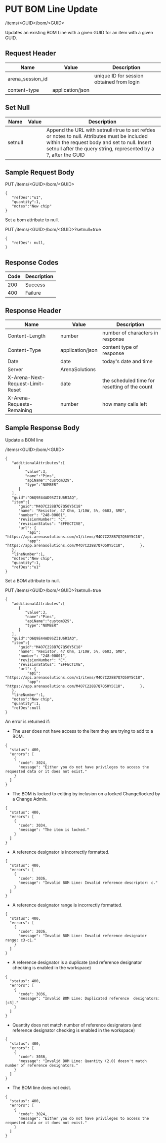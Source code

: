 # PUT BOM Line Update
/items/&lt;GUID&gt;/bom/&lt;GUID&gt;

Updates an existing BOM Line with a given GUID for an item with a given GUID.

## Request Header

| Name<br> | Value<br> | Description<br> |
|  --- |  --- |  --- | 
| arena_session_id<br> |   | unique ID for session obtained from login<br> |
| content-type<br> | application/json<br> |   |

## Set Null

| Name<br> | Value<br> | Description<br> |
|  --- |  --- |  --- | 
| setnull<br> |   | Append the URL with setnull=true to set refdes or notes to null. Attributes must be included within the request body and set to null. Insert setnull after the query string, represented by a ?, after the GUID<br> |

## Sample Request Body
PUT /items/&lt;GUID&gt;/bom/&lt;GUID&gt;

```
{  
   "refDes":"u1",
   "quantity":1,
   "notes":"New chip"
}
```
Set a bom attribute to null.

PUT /items/&lt;GUID&gt;/bom/&lt;GUID&gt;?setnull=true

```
{  
   "refDes": null,
}
```
## Response Codes

| Code<br> | Description<br> |
|  --- |  --- | 
| 200<br> | Success<br> |
| 400<br> | Failure<br> |

## Response Header

| Name<br> | Value<br> | Description<br> |
|  --- |  --- |  --- | 
| Content-Length<br> | number<br> | number of characters in response<br> |
| Content-Type<br> | application/json<br> | content type of response<br> |
| Date<br> | date<br> | today's date and time<br> |
| Server<br> | ArenaSolutions<br> |   |
| X-Arena-Next-Request-Limit-Reset<br> | date<br> | the scheduled time for resetting of the count<br> |
| X-Arena-Requests-Remaining<br> | number<br> | how many calls left<br> |

## Sample Response Body
Update a BOM line

/items/&lt;GUID&gt;/bom/&lt;GUID&gt;

```
{  
   "additionalAttributes":[  
      {  
         "value":3,
         "name":"Pins",
         "apiName":"custom329",
         "type":"NUMBER"
      }
   ],
   "guid":"O6Q9E44AD9SZI1U6RIAQ",
   "item":{
      "guid":"M4O7C228B7Q7Q50Y5C18"
      "name": "Resistor, 47 Ohm, 1/10W, 5%, 0603, SMD",
      "number": "248-00001",
      "revisionNumber": "C",
      "revisionStatus": "EFFECTIVE",
      "url": {
          "api": "https://api.arenasolutions.com/v1/items/M4O7C228B7Q7Q50Y5C18",
          "app": "https://app.arenasolutions.com/M4O7C228B7Q7Q50Y5C18",       },
   },
   "lineNumber":1,
   "notes":"New chip",
   "quantity":1,
   "refDes":"u1"
}
```
Set a BOM attribute to null.

PUT /items/&lt;GUID&gt;/bom/&lt;GUID&gt;?setnull=true

```
{  
   "additionalAttributes":[  
      {  
         "value":3,
         "name":"Pins",
         "apiName":"custom329",
         "type":"NUMBER"
      }
   ],
   "guid":"O6Q9E44AD9SZI1U6RIAQ",
   "item":{
      "guid":"M4O7C228B7Q7Q50Y5C18"
      "name": "Resistor, 47 Ohm, 1/10W, 5%, 0603, SMD",
      "number": "248-00001",
      "revisionNumber": "C",
      "revisionStatus": "EFFECTIVE",
      "url": {
          "api": "https://api.arenasolutions.com/v1/items/M4O7C228B7Q7Q50Y5C18",
          "app": "https://app.arenasolutions.com/M4O7C228B7Q7Q50Y5C18",       },
   },
   "lineNumber":1,
   "notes":"New chip",
   "quantity":1,
   "refDes":null
}
```
An error is returned if:
          
          
          
          
          
          
          
        

* The user does not have access to the Item they are trying to add to a BOM. 

```
{
  "status": 400,
  "errors": [
    {
      "code": 3024,
      "message": "Either you do not have privileges to access the requested data or it does not exist."
    }
  ]
}
```
* The BOM is locked to editing by inclusion on a locked Change/locked by a Change Admin.

```
{
  "status": 400,
  "errors": [
    {
      "code": 3034,
      "message": "The item is locked."
    }
  ]
}
```
* A reference designator is incorrectly formatted.

```
{
  "status": 400,
  "errors": [
    {
      "code": 3036,
      "message": "Invalid BOM Line: Invalid reference descriptor: c."
    }
  ]
}
```
* A reference designator range is incorrectly formatted.

```
{
  "status": 400,
  "errors": [
    {
      "code": 3036,
      "message": "Invalid BOM Line: Invalid reference designator range: c3-c1."
    }
  ]
}
```
* A reference designator is a duplicate (and reference designator checking is enabled in the workspace)

```
{
  "status": 400,
  "errors": [
    {
      "code": 3036,
      "message": "Invalid BOM Line: Duplicated reference  designators: [c3]."
    }
  ]
}
```
* Quantity does not match number of reference designators (and reference designator checking is enabled in the workspace)

```
{
  "status": 400,
  "errors": [
    {
      "code": 3036,
      "message": "Invalid BOM Line: Quantity (2.0) doesn't match number of reference designators."
    }
  ]
}
```
* The BOM line does not exist.

```
{
  "status": 400,
  "errors": [
    {
      "code": 3024,
      "message": "Either you do not have privileges to access the requested data or it does not exist."
    }
  ]
}
```
